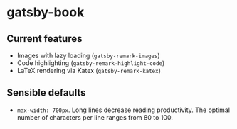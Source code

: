 # gatsby-book

## Current features
* Images with lazy loading (`gatsby-remark-images`)
* Code highlighting (`gatsby-remark-highlight-code`)
* LaTeX rendering via Katex (`gatsby-remark-katex`)

## Sensible defaults
* `max-width: 700px`. Long lines decrease reading productivity. The optimal number of characters per line ranges from 80 to 100.
